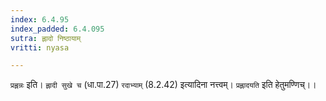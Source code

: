 ```yaml
---
index: 6.4.95
index_padded: 6.4.095
sutra: ह्लादो निष्ठायाम्
vritti: nyasa

---
```

`प्रह्लन्नः` इति। `ह्लादी सुखे च` (धा.पा.27) `रदाभ्याम्` (8.2.42) इत्यादिना नत्त्वम्। `प्रह्लादयति` इति हेतुमण्णिच्।।